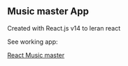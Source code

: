 ## Music master App

Created with React.js v14 to leran react

See working app:

[React Music master](https://lmoroz.github.io/react-music-master/build/)

